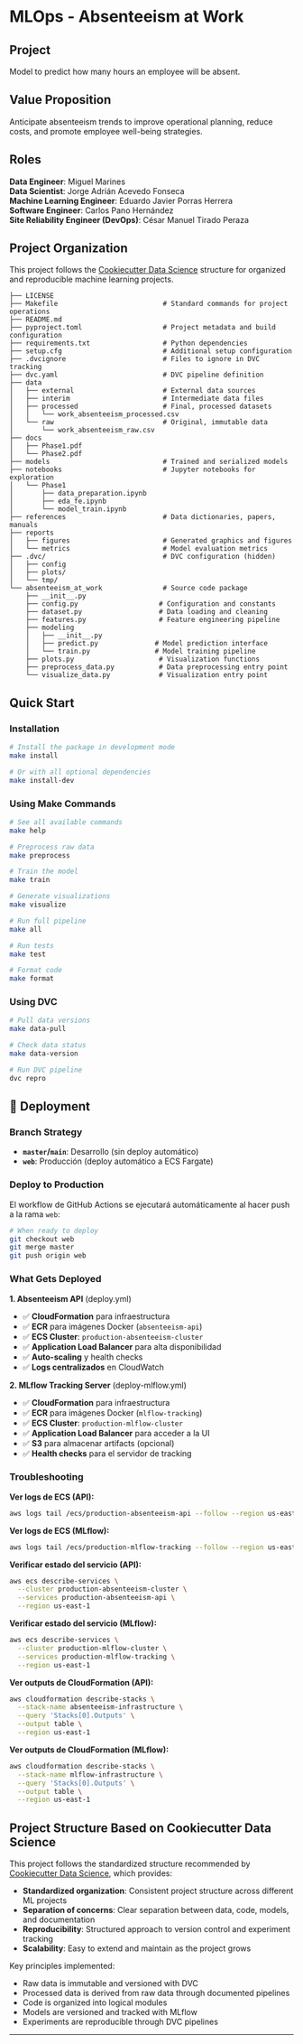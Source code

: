 # MLOps - Absenteeism at Work


## Project

Model to predict how many hours an employee will be absent.


## Value Proposition

Anticipate absenteeism trends to improve operational planning, reduce costs, and promote employee well-being strategies.


## Roles
**Data Engineer**: Miguel Marines  
**Data Scientist**: Jorge Adrián Acevedo Fonseca  
**Machine Learning Engineer**: Eduardo Javier Porras Herrera  
**Software Engineer**: Carlos Pano Hernández  
**Site Reliability Engineer (DevOps)**: César Manuel Tirado Peraza






## Project Organization

This project follows the [Cookiecutter Data Science](https://drivendata.github.io/cookiecutter-data-science/) structure for organized and reproducible machine learning projects.

```
├── LICENSE
├── Makefile                          # Standard commands for project operations
├── README.md
├── pyproject.toml                    # Project metadata and build configuration
├── requirements.txt                  # Python dependencies
├── setup.cfg                         # Additional setup configuration
├── .dvcignore                        # Files to ignore in DVC tracking
├── dvc.yaml                          # DVC pipeline definition
├── data
│   ├── external                      # External data sources
│   ├── interim                       # Intermediate data files
│   ├── processed                     # Final, processed datasets
│   │   └── work_absenteeism_processed.csv
│   └── raw                           # Original, immutable data
│       └── work_absenteeism_raw.csv
├── docs
│   ├── Phase1.pdf
│   └── Phase2.pdf
├── models                            # Trained and serialized models
├── notebooks                         # Jupyter notebooks for exploration
│   └── Phase1
│       ├── data_preparation.ipynb
│       ├── eda_fe.ipynb
│       └── model_train.ipynb
├── references                        # Data dictionaries, papers, manuals
├── reports
│   ├── figures                       # Generated graphics and figures
│   └── metrics                       # Model evaluation metrics
├── .dvc/                             # DVC configuration (hidden)
│   ├── config
│   ├── plots/
│   └── tmp/
└── absenteeism_at_work               # Source code package
    ├── __init__.py
    ├── config.py                    # Configuration and constants
    ├── dataset.py                   # Data loading and cleaning
    ├── features.py                  # Feature engineering pipeline
    ├── modeling
    │   ├── __init__.py
    │   ├── predict.py              # Model prediction interface
    │   └── train.py                # Model training pipeline
    ├── plots.py                     # Visualization functions
    ├── preprocess_data.py           # Data preprocessing entry point
    └── visualize_data.py            # Visualization entry point
```

## Quick Start

### Installation

```bash
# Install the package in development mode
make install

# Or with all optional dependencies
make install-dev
```

### Using Make Commands

```bash
# See all available commands
make help

# Preprocess raw data
make preprocess

# Train the model
make train

# Generate visualizations
make visualize

# Run full pipeline
make all

# Run tests
make test

# Format code
make format
```

### Using DVC

```bash
# Pull data versions
make data-pull

# Check data status
make data-version

# Run DVC pipeline
dvc repro
```

## 🚀 Deployment

### Branch Strategy

- **`master`/`main`**: Desarrollo (sin deploy automático)
- **`web`**: Producción (deploy automático a ECS Fargate)

### Deploy to Production

El workflow de GitHub Actions se ejecutará automáticamente al hacer push a la rama `web`:

```bash
# When ready to deploy
git checkout web
git merge master
git push origin web
```

### What Gets Deployed

**1. Absenteeism API** (deploy.yml)
- ✅ **CloudFormation** para infraestructura
- ✅ **ECR** para imágenes Docker (`absenteeism-api`)
- ✅ **ECS Cluster**: `production-absenteeism-cluster`
- ✅ **Application Load Balancer** para alta disponibilidad
- ✅ **Auto-scaling** y health checks
- ✅ **Logs centralizados** en CloudWatch

**2. MLflow Tracking Server** (deploy-mlflow.yml)
- ✅ **CloudFormation** para infraestructura
- ✅ **ECR** para imágenes Docker (`mlflow-tracking`)
- ✅ **ECS Cluster**: `production-mlflow-cluster`
- ✅ **Application Load Balancer** para acceder a la UI
- ✅ **S3** para almacenar artifacts (opcional)
- ✅ **Health checks** para el servidor de tracking

### Troubleshooting

**Ver logs de ECS (API):**
```bash
aws logs tail /ecs/production-absenteeism-api --follow --region us-east-1
```

**Ver logs de ECS (MLflow):**
```bash
aws logs tail /ecs/production-mlflow-tracking --follow --region us-east-1
```

**Verificar estado del servicio (API):**
```bash
aws ecs describe-services \
  --cluster production-absenteeism-cluster \
  --services production-absenteeism-api \
  --region us-east-1
```

**Verificar estado del servicio (MLflow):**
```bash
aws ecs describe-services \
  --cluster production-mlflow-cluster \
  --services production-mlflow-tracking \
  --region us-east-1
```

**Ver outputs de CloudFormation (API):**
```bash
aws cloudformation describe-stacks \
  --stack-name absenteeism-infrastructure \
  --query 'Stacks[0].Outputs' \
  --output table \
  --region us-east-1
```

**Ver outputs de CloudFormation (MLflow):**
```bash
aws cloudformation describe-stacks \
  --stack-name mlflow-infrastructure \
  --query 'Stacks[0].Outputs' \
  --output table \
  --region us-east-1
```

## Project Structure Based on Cookiecutter Data Science

This project follows the standardized structure recommended by [Cookiecutter Data Science](https://drivendata.github.io/cookiecutter-data-science/), which provides:

- **Standardized organization**: Consistent project structure across different ML projects
- **Separation of concerns**: Clear separation between data, code, models, and documentation
- **Reproducibility**: Structured approach to version control and experiment tracking
- **Scalability**: Easy to extend and maintain as the project grows

Key principles implemented:
- Raw data is immutable and versioned with DVC
- Processed data is derived from raw data through documented pipelines
- Code is organized into logical modules
- Models are versioned and tracked with MLflow
- Experiments are reproducible through DVC pipelines

--------

